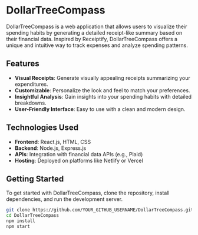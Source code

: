 # DollarTreeCompass

DollarTreeCompass is a web application that allows users to visualize their spending habits by generating a detailed receipt-like summary based on their financial data. Inspired by Receiptify, DollarTreeCompass offers a unique and intuitive way to track expenses and analyze spending patterns.

## Features

- **Visual Receipts**: Generate visually appealing receipts summarizing your expenditures.
- **Customizable**: Personalize the look and feel to match your preferences.
- **Insightful Analysis**: Gain insights into your spending habits with detailed breakdowns.
- **User-Friendly Interface**: Easy to use with a clean and modern design.

## Technologies Used

- **Frontend**: React.js, HTML, CSS
- **Backend**: Node.js, Express.js
- **APIs**: Integration with financial data APIs (e.g., Plaid)
- **Hosting**: Deployed on platforms like Netlify or Vercel

## Getting Started

To get started with DollarTreeCompass, clone the repository, install dependencies, and run the development server.

```bash
git clone https://github.com/YOUR_GITHUB_USERNAME/DollarTreeCompass.git
cd DollarTreeCompass
npm install
npm start
